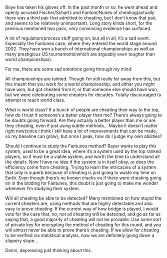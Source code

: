 Boye has taken his gloves off. In the past month or so, he went ahead and openly accused Fischer/Schartz and Fantoni/Nunes of cheating(actually there was a third pair that admitted to cheating, but I don’t know that pair, and seems to be relatively unimportant). Long story kinda short, for the previous mentioned two pairs, very convincing evidence has surfaced.

A lot of regulation/process stuff going on, but all in all, it’s a sad event. Especially the Fantunes case, where they entered the world stage around 2002. They have won a bunch of international championships as well as many prestigious US tournaments(which are arguably even tougher than world championships).

For me, there are some sad emotions going through my mind:

All championships are tainted. Though I’m still really far away from this, but this meant that you work for a world championship, and either you might have won, but got cheated from it, or that someone else should have won, but we were celebrating some cheaters for decades. Totally discouraged to attempt to reach world class.

What is world class? If a bunch of people are cheating their way to the top, how do I trust if someone’s a better player than me? There’s always going to be doubts going forward. Are they actually a better player than me or are they cheating, even if just using subtle methods… Maybe it doesn’t matter right now(since I think I still have a lot of improvements that can be made, so my baseline can grow), but once I peak, how do I judge my own abilities?

Should I continue to study the Fantunes method? Rayar wants to play this system, used to be a great idea, where it’s a system used by the top ranked players, so it must be a viable system, and worth the time to understand all the details. Now I have no idea if the system is in itself okay, or does the efficiency come from cheating. Trying to learn the intricacies of a system that only is superb because of cheating is just going to waste my time on Earth. Even though there’s no known cracks on if there were cheating going on in the bidding for Fantunes, this doubt is just going to make me wonder whenever I’m studying their system.

Will all cheating be able to be detected? Many mentioned on how stupid the current cheaters are, using methods that are highly detectable and also easy to prove cheating. If the current way of how bridge is played, I would vote for the case that, no, not all cheating will be detected, and go as far as saying that, a good majority of cheating will not be provable. Use some sort of private key for encrypting the method of cheating for this round, and you will almost never be able to prove there’s cheating. If we allow for cheating to be verified via statistical analysis, now we are definitely going down a slippery slope…

Damn, depressing just thinking about this.
